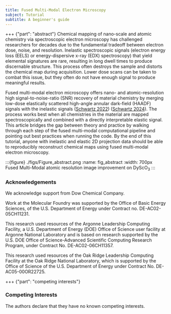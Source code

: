 ```yaml
---
title: Fused Multi-Modal Electron Microscopy
subject: Tutorial
subtitle: A beginner's guide
---
```


+++ {"part": "abstract"} 
Chemical mapping of nano-scale and atomic chemistry via spectroscopic electron microscopy has challenged researchers for decades due to the fundamental tradeoff between electron dose, noise, and resolution. Inelastic spectroscopic signals (electron energy loss (EELS) or energy-dispersive x-ray (EDX) spectroscopy) that yield elemental signatures are rare, resulting in long dwell times to produce discernable structure. This process often destroys the sample and distorts the chemical map during acquisition.  Lower dose scans can be taken to combat this issue, but they often do not have enough signal to produce meaningful results. 

Fused multi-modal electron microscopy offers nano- and atomic-resolution high signal-to-noise-ratio (SNR) recovery of material chemistry by merging low-dose elastically scattered high-angle annular dark-field (HAADF) signals with the inelastic signals ([Schwartz 2022](https://doi.org/10.1038/s41524-021-00692-5)) ([Schwartz 2024](https://doi.org/10.1038/s41467-024-47558-0)). The process works best when all chemistries in the material are mapped spectroscopically and combined with a directly interpretable elastic signal. This article bridges the gap between theory and practice by walking through each step of the fused multi-modal computational pipeline and pointing out best practices when running the code. By the end of this tutorial, anyone with inelastic and elastic 2D projection data should be able to reproducibly  reconstruct chemical maps using fused multi-modal electron microscopy.

:::{figure} ./figs/Figure_abstract.png
:name: fig_abstract
:width: 700px
Fused Multi-Modal atomic resolution image improvement on  DyScO$_3$ 
:::

### Acknowledgements

We acknowledge support from Dow Chemical Company. 

Work at the Molecular Foundry was supported by the Office of Basic Energy Sciences, of the U.S. Department of Energy under Contract no. DE-AC02-05CH11231.

This research used resources of the Argonne Leadership Computing Facility, a U.S. Department of Energy (DOE) Office of Science user facility at Argonne National Laboratory and is based on research supported by the U.S. DOE Office of Science-Advanced Scientific Computing Research Program, under Contract No. DE-AC02-06CH11357.

This research used resources of the Oak Ridge Leadership Computing Facility at the Oak Ridge National Laboratory, which is supported by the Office of Science of the U.S. Department of Energy under Contract No. DE-AC05-00OR22725.

+++ {"part": "competing interests"} 

### Competing Interests

The authors declare that they have no known competing interests.
